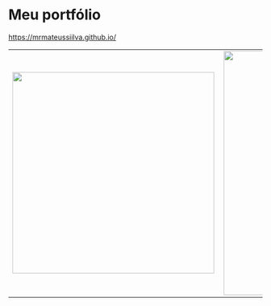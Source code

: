

# Meu portfólio 
https://mrmateussiilva.github.io/

<center>
  <table>
    <tr>
        <td><img width="400px" align="left" src="https://github-readme-stats.vercel.app/api/top-langs/?username=mrmateussiilva&hide=html,TeX,Jupyter%20Notebook&layout=compact&theme=merko" /></td>
        <td><img width="485px" align="left" src="https://github-readme-stats.vercel.app/api?username=mrmateussiilva&theme=merko"/></td>
    </tr>
  </table>
</center>
